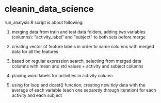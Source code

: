 cleanin_data_science
====================
run_analysis.R script is about following: 

1. merging data from train and test data folders, adding two variables (columns): "activity_label" and "subject" to both sets before merge

2. creating vector of feature labels in order to name columns with merged data for all the features

3. based on regular expression search, selecting from merged data columns with mean and std values + activity and subject columns

4. placing word labels for activities in activity column

5. using for loop and dcast() function, creating new tidy data with the average of each variable (each one separetly through iteration) for each activity and each subject
